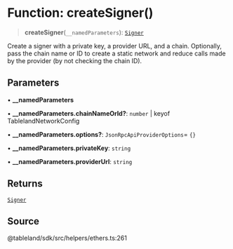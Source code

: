 # Function: createSigner()

> **createSigner**(`__namedParameters`): [`Signer`](../interfaces/Signer.md)

Create a signer with a private key, a provider URL, and a chain. Optionally,
pass the chain name or ID to create a static network and reduce calls made by
the provider (by not checking the chain ID).

## Parameters

• **\_\_namedParameters**

• **\_\_namedParameters.chainNameOrId?**: `number` \| keyof TablelandNetworkConfig

• **\_\_namedParameters.options?**: `JsonRpcApiProviderOptions`= `{}`

• **\_\_namedParameters.privateKey**: `string`

• **\_\_namedParameters.providerUrl**: `string`

## Returns

[`Signer`](../interfaces/Signer.md)

## Source

@tableland/sdk/src/helpers/ethers.ts:261
